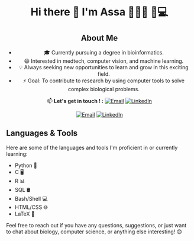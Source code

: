 <div align="center">

# Hi there 👋 I'm Assa 👩🏿‍🎓 🧬💻

## About Me

- 🎓 Currently pursuing a degree in bioinformatics.
- 😄 Interested in medtech, computer vision, and machine learning.
- 💡 Always seeking new opportunities to learn and grow in this exciting field.
- ⚡ Goal: To contribute to research by using computer tools to solve complex biological problems.

📫 **Let's get in touch ! :** 
[![Email](https://img.shields.io/badge/-Email-red?style=flat-square&logo=gmail)](mailto:assadiabirapro@gmail.com)
[![LinkedIn](https://img.shields.io/badge/-LinkedIn-blue?style=flat-square&logo=linkedin&logoColor=white)](https://www.linkedin.com/in/assadiabira/)

</div>

<div align="center">

[![Email](https://img.shields.io/badge/-Email-red?style=flat-square&logo=gmail)](mailto:assadiabirapro@gmail.com)
[![LinkedIn](https://img.shields.io/badge/-LinkedIn-blue?style=flat-square&logo=linkedin&logoColor=white)](https://www.linkedin.com/in/assadiabira/)
</div>

## Languages & Tools

Here are some of the languages and tools I'm proficient in or currently learning:

- Python 🐍
- C 🖥️
- R 📊
- SQL 🛢️
- Bash/Shell 💻
- HTML/CSS 🌐
- LaTeX 📝 

Feel free to reach out if you have any questions, suggestions, or just want to chat about biology, computer science, or anything else interesting! 😊

